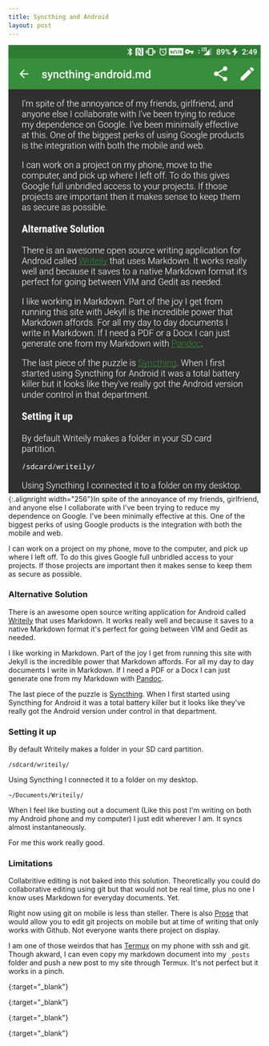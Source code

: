 ```yaml
---
title: Syncthing and Android
layout: post
---
```

![Writing this post in Writeily](/images/writeily.png){:.alignright width="256"}In spite of the annoyance of my friends, girlfriend, and anyone else I collaborate with I've been trying to reduce my dependence on Google. I've been minimally effective at this. One of the biggest perks of using Google products is the integration with both the mobile and web.

I can work on a project on my phone, move to the computer, and pick up where I left off. To do this gives Google full unbridled access to your projects. If those projects are important then it makes sense to keep them as secure as possible.

### Alternative Solution

There is an awesome open source writing application for Android called [Writeily] that uses Markdown. It works really well and because it saves to a native Markdown format it's perfect for going between VIM and Gedit as needed.

I like working in Markdown. Part of the joy I get from running this site with Jekyll is the incredible power that Markdown affords. For all my day to day documents I write in Markdown. If I need a PDF or a Docx I can just generate one from my Markdown with [Pandoc].

The last piece of the puzzle is [Syncthing]. When I first started using Syncthing for Android it was a total battery killer but it looks like they've really got the Android version under control in that department.

### Setting it up

By default Writeily makes a folder in your SD card partition.

```
/sdcard/writeily/
```

Using Syncthing I connected it to a folder on my desktop.

```
~/Documents/Writeily/
```

When I feel like busting out a document (Like this post I'm writing on both my Android phone and my computer) I just edit wherever I am. It syncs almost instantaneously.

For me this work really good.

### Limitations

Collabritive editing is not baked into this solution. Theoretically you could do collaborative editing using git but that would not be real time, plus no one I know uses Markdown for everyday documents. Yet.

Right now using git on mobile is less than steller. There is also [Prose](https://n0pe.org/2017/08/02/prose/) that would allow you to edit git projects on mobile but at time of writing that only works with Github. Not everyone wants there project on display.

I am one of those weirdos that has [Termux] on my phone with ssh and git. Though akward, I can even copy my markdown document into my `_posts` folder and push a new post to my site through Termux. It's not perfect but it works in a pinch.

[Writeily]: https://github.com/plafue/writeily-pro
{:target="_blank"}

[Pandoc]: http://pandoc.org/
{:target="_blank"}

[Syncthing]: https://syncthing.net/
{:target="_blank"}

[Termux]: https://termux.com/
{:target="_blank"}
